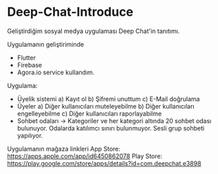 # Deep-Chat-Introduce
Geliştirdiğim sosyal medya uygulaması Deep Chat'in tanıtımı.

Uygulamanın geliştiriminde
- Flutter
- Firebase
- Agora.io service kullandım.

Uygulama:
- Üyelik sistemi
  a) Kayıt ol
  b) Şifremi unuttum
  c) E-Mail doğrulama
- Üyeler
  a) Diğer kullanıcıları muteleyebilme
  b) Diğer kullanıcıları engelleyebilme
  c) Diğer kullanıcıları raporlayabilme
- Sohbet odaları
  -> Kategoriler ve her kategori altında 20 sohbet odası bulunuyor. Odalarda katılımcı sınırı bulunmuyor. Sesli grup sohbeti yapılıyor.

Uygulamanın mağaza linkleri
App Store: https://apps.apple.com/app/id6450862078
Play Store: https://play.google.com/store/apps/details?id=com.deepchat.e3898
